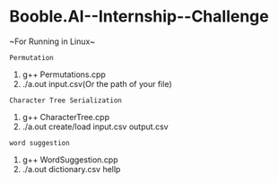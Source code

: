# Booble.AI--Internship--Challenge

~For Running in Linux~

`Permutation`
1. g++ Permutations.cpp
2. ./a.out input.csv(Or the path of your file)

`Character Tree Serialization`
1. g++ CharacterTree.cpp
2. ./a.out create/load input.csv output.csv

`word suggestion`
1. g++ WordSuggestion.cpp
2. ./a.out dictionary.csv hellp
